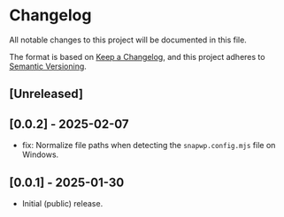 # Changelog

All notable changes to this project will be documented in this file.

The format is based on [Keep a Changelog](https://keepachangelog.com/en/1.1.0/),
and this project adheres to [Semantic Versioning](./README.md#updating-and-versioning).

## [Unreleased]


## [0.0.2] - 2025-02-07

-   fix: Normalize file paths when detecting the `snapwp.config.mjs` file on Windows.

## [0.0.1] - 2025-01-30

-   Initial (public) release.
